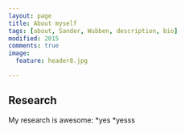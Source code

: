 ```yaml
---
layout: page
title: About myself
tags: [about, Sander, Wubben, description, bio]
modified: 2015
comments: true
image:
  feature: header8.jpg

---
```


## Research

My research is awesome:
*yes
*yesss
